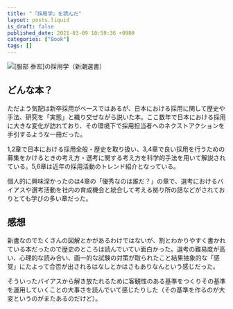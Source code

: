 ```yaml
---
title: "『採用学』を読んだ"
layout: posts.liquid
is_draft: false
published_date: 2021-03-09 10:59:36 +0900
categories: ["Book"]
tags: []
---
```


![[服部 泰宏]の採用学（新潮選書）](https://m.media-amazon.com/images/I/41fhmEYpWoL.jpg)
## どんな本？
ただよう気配は新卒採用がベースではあるが、日本における採用に関して歴史や手法、研究を「実態」と織り交ぜながら説いた本。ここ数年で日本における採用に大きな変化が訪れており、その環境下で採用担当者へのネクストアクションを手引するような一冊だった。

1,2章で日本における採用全般・歴史を取り扱い、3,4章で良い採用を行うための募集をかけるときの考え方・選考に関する考え方を科学的手法を用いて解説されている。5,6章は近年の採用活動のトレンド紹介となっている。

個人的に興味深かったのは4章の「優秀なのは誰だ？」の章で、選考におけるバイアスや選考活動を社内の育成機会と統合して考える拠り所の話などがされておりとても学びの多い章だった。

## 感想
新書なのでたくさんの図解とかがあるわけではないが、割とわかりやすく書かれている本だったので歴史のところは読んでいてい面白かった。選考の難易度が高い、心理的な読み合い、画一的な試験の対策が取られたこと結果抽象的な「感覚」にたよって合否が出されるはなしとかはさもありなんという感じだった。

そういったバイアスから解き放たれるために客観性のある基準をつくりその基準を運用していくことの大事さを読んでいて感じたりした（その基準を作るのが大変というのがまたあるのだけど）。


